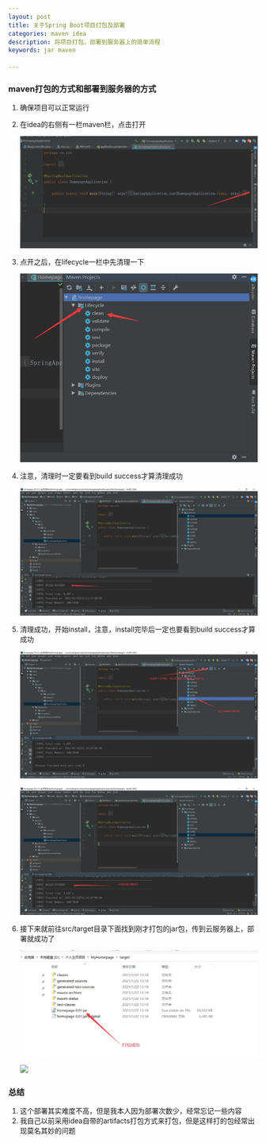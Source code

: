 ```yaml
---
layout: post
title: 关于Spring Boot项目打包及部署
categories: maven idea
description: 将项目打包，部署到服务器上的简单流程
keywords: jar maven

---
```


### maven打包的方式和部署到服务器的方式

1. 确保项目可以正常运行

2. 在idea的右侧有一栏maven栏，点击打开

   ![](\images\posts\idea\maven打包jar-1.jpg)

3. 点开之后，在lifecycle一栏中先清理一下

   ![](\images\posts\idea\maven打包jar-2.jpg)

4. 注意，清理时一定要看到build success才算清理成功

   ![](\images\posts\idea\maven打包jar-3.jpg)

5. 清理成功，开始install，注意，install完毕后一定也要看到build success才算成功

   ![](\images\posts\idea\maven打包jar-4.jpg)

   ![](\images\posts\idea\maven打包jar-5.jpg)

6. 接下来就前往src/target目录下面找到刚才打包的jar包，传到云服务器上，部署就成功了

   ![](\images\posts\idea\maven打包jar-6.jpg)

   ![](\博客记录\images\posts\idea\maven打包jar-7.jpg)

### 总结

1. 这个部署其实难度不高，但是我本人因为部署次数少，经常忘记一些内容
2. 我自己以前采用idea自带的artifacts打包方式来打包，但是这样打的包经常出现莫名其妙的问题
